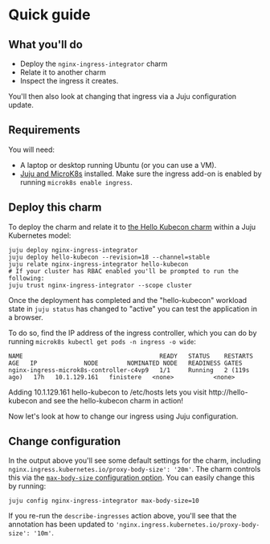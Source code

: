 
# Quick guide

## What you'll do

- Deploy the `nginx-ingress-integrator` charm
- Relate it to another charm
- Inspect the ingress it creates.

You'll then also look at changing that ingress via a Juju configuration update.

## Requirements

You will need:

* A laptop or desktop running Ubuntu (or you can use a VM).
* [Juju and MicroK8s](https://juju.is/docs/olm/microk8s) installed. Make sure the ingress add-on is enabled by running `microk8s enable ingress`.

## Deploy this charm

To deploy the charm and relate it to
[the Hello Kubecon charm](https://charmhub.io/hello-kubecon) within a Juju Kubernetes model:

    juju deploy nginx-ingress-integrator
    juju deploy hello-kubecon --revision=18 --channel=stable
    juju relate nginx-ingress-integrator hello-kubecon
    # If your cluster has RBAC enabled you'll be prompted to run the following:
    juju trust nginx-ingress-integrator --scope cluster

Once the deployment has completed and the "hello-kubecon" workload state in
`juju status` has changed to "active" you can test the application in
a browser. 

To do so, find the IP address of the ingress controller, which you can do by running `microk8s kubectl get pods -n ingress -o wide`:
```
NAME                                      READY   STATUS    RESTARTS       AGE   IP             NODE        NOMINATED NODE   READINESS GATES
nginx-ingress-microk8s-controller-c4vp9   1/1     Running   2 (119s ago)   17h   10.1.129.161   finistere   <none>           <none>
```
Adding 10.1.129.161 hello-kubecon to /etc/hosts lets you visit http://hello-kubecon and see the hello-kubecon charm in action!

Now let's look at how to change our ingress using Juju configuration.
## Change configuration
In the output above you'll see some default settings for the charm, including `nginx.ingress.kubernetes.io/proxy-body-size': '20m'`. The charm controls this via the [`max-body-size` configuration option](https://charmhub.io/nginx-ingress-integrator/configure#max-body-size). You can easily change this by running:

    juju config nginx-ingress-integrator max-body-size=10

If you re-run the `describe-ingresses` action above, you'll see that the annotation has been updated to `'nginx.ingress.kubernetes.io/proxy-body-size': '10m'`.
